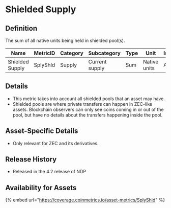 # Shielded Supply

## Definition

The sum of all native units being held in shielded pool(s).

| Name            | MetricID | Category | Subcategory    | Type | Unit         | Interval |
| --------------- | -------- | -------- | -------------- | ---- | ------------ | -------- |
| Shielded Supply | SplyShld | Supply   | Current supply | Sum  | Native units | All time |

## Details

* This metric takes into account all shielded pools that an asset may have.
* Shielded pools are where private transfers can happen in ZEC-like assets. Blockchain observers can only see coins coming in or out of the pool, but have no details about the transfers happening inside the pool.

## Asset-Specific Details

* Only relevant for ZEC and its derivatives.

## Release History

* Released in the 4.2 release of NDP

## Availability for Assets

{% embed url="https://coverage.coinmetrics.io/asset-metrics/SplyShld" %}
